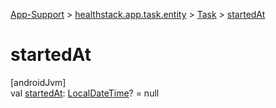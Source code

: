 
[App-Support](../../../index.html) > [healthstack.app.task.entity](../index.html) > [Task](index.html) > [startedAt](started-at.html)



# startedAt



[androidJvm]\
val [startedAt](started-at.html): [LocalDateTime](https://developer.android.com/reference/kotlin/java/time/LocalDateTime.html)? = null




